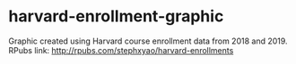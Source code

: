 # harvard-enrollment-graphic
Graphic created using Harvard course enrollment data from 2018 and 2019. RPubs link: http://rpubs.com/stephxyao/harvard-enrollments
